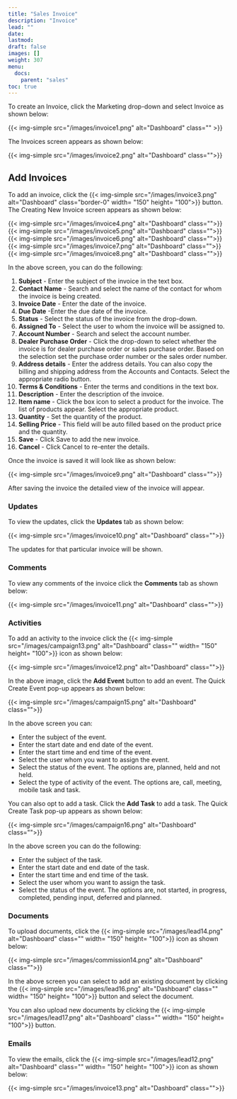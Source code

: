 ```yaml
---
title: "Sales Invoice"
description: "Invoice"
lead: ""
date:
lastmod:
draft: false
images: []
weight: 307
menu:
  docs:
    parent: "sales"
toc: true
---
```


To create an Invoice, click the Marketing drop-down and select Invoice as shown below:

{{< img-simple src="/images/invoice1.png"  alt="Dashboard" class="" >}}

The Invoices screen appears as shown below:

{{< img-simple src="/images/invoice2.png"  alt="Dashboard" class="">}}

## Add Invoices
To add an invoice, click the {{< img-simple src="/images/invoice3.png"  alt="Dashboard" class="border-0" width= "150" height= "100">}} button. The Creating New Invoice screen appears as shown below:

{{< img-simple src="/images/invoice4.png"  alt="Dashboard" class="">}}
{{< img-simple src="/images/invoice5.png"  alt="Dashboard" class="">}}
{{< img-simple src="/images/invoice6.png"  alt="Dashboard" class="">}}
{{< img-simple src="/images/invoice7.png"  alt="Dashboard" class="">}}
{{< img-simple src="/images/invoice8.png"  alt="Dashboard" class="">}}

In the above screen, you can do the following:

1.	**Subject** - Enter the subject of the invoice in the text box.
2.	**Contact Name** - Search and select the name of the contact for whom the invoice is being created.
3.	**Invoice Date** - Enter the date of the invoice.
4.	**Due Date** -Enter the due date of the invoice.
5.  **Status** - Select the status of the invoice from the drop-down.
6.	**Assigned To** - Select the user to whom the invoice will be assigned to.
7.	**Account Number** - Search and select the account number.
8.	**Dealer Purchase Order** - Click the drop-down to select whether the invoice is for dealer purchase order or sales purchase order. Based on the selection set the purchase order number or the sales order number.
9.	**Address details** - Enter the address details. You can also copy the billing and shipping address from the Accounts and Contacts. Select the appropriate radio button.
10.	**Terms & Conditions** - Enter the terms and conditions in the text box.
11.	**Description** - Enter the description of the invoice.
12.	**Item name** - Click the box icon to select a product for the invoice. The list of products appear. Select the appropriate product.
13.	**Quantity** - Set the quantity of the product.
14.	**Selling Price** - This field will be auto filled based on the product price and the quantity.
28.	**Save** - Click Save to add the new invoice.
29.	**Cancel** - Click Cancel to re-enter the details.

Once the invoice is saved it will look like as shown below:

{{< img-simple src="/images/invoice9.png"  alt="Dashboard" class="">}}

After saving the invoice the detailed view of the invoice will appear.

### Updates

To view the updates, click the **Updates** tab as shown below:

{{< img-simple src="/images/invoice10.png"  alt="Dashboard" class="">}}

The updates for that particular invoice will be shown.

### Comments

To view any comments of the invoice click the **Comments** tab as shown below:

{{< img-simple src="/images/invoice11.png"  alt="Dashboard" class="">}}

### Activities

To add an activity to the invoice click the {{< img-simple src="/images/campaign13.png"  alt="Dashboard" class="" width= "150" height= "100">}} icon as shown below:

{{< img-simple src="/images/invoice12.png"  alt="Dashboard" class="">}}

In the above image, click the **Add Event** button to add an event. The Quick Create Event pop-up appears as shown below:

{{< img-simple src="/images/campaign15.png"  alt="Dashboard" class="">}}

In the above screen you can:

* Enter the subject of the event.
* Enter the start date and end date of the event.
* Enter the start time and end time of the event.
* Select the user whom you want to assign the event.
* Select the status of the event. The options are, planned, held and not held.
* Select the type of activity of the event. The options are, call, meeting, mobile task and task.

You can also opt to add a task. Click the **Add Task** to add a task. The Quick Create Task pop-up appears as shown below:

{{< img-simple src="/images/campaign16.png"  alt="Dashboard" class="">}}

In the above screen you can do the following:

* Enter the subject of the task.
* Enter the start date and end date of the task.
* Enter the start time and end time of the task.
* Select the user whom you want to assign the task.
* Select the status of the event. The options are, not started, in progress, completed,  pending input, deferred and planned.

### Documents

To upload documents, click the {{< img-simple src="/images/lead14.png"  alt="Dashboard" class="" width= "150" height= "100">}} icon as shown below:

{{< img-simple src="/images/commission14.png"  alt="Dashboard" class="">}}

In the above screen you can select to add an existing document by clicking the {{< img-simple src="/images/lead16.png"  alt="Dashboard" class="" width= "150" height= "100">}} button and select the document.

You can also upload new documents by clicking the {{< img-simple src="/images/lead17.png"  alt="Dashboard" class="" width= "150" height= "100">}} button.

### Emails

To view the emails, click the {{< img-simple src="/images/lead12.png"  alt="Dashboard" class="" width= "150" height= "100">}}  icon as shown below:

{{< img-simple src="/images/invoice13.png"  alt="Dashboard" class="">}}
